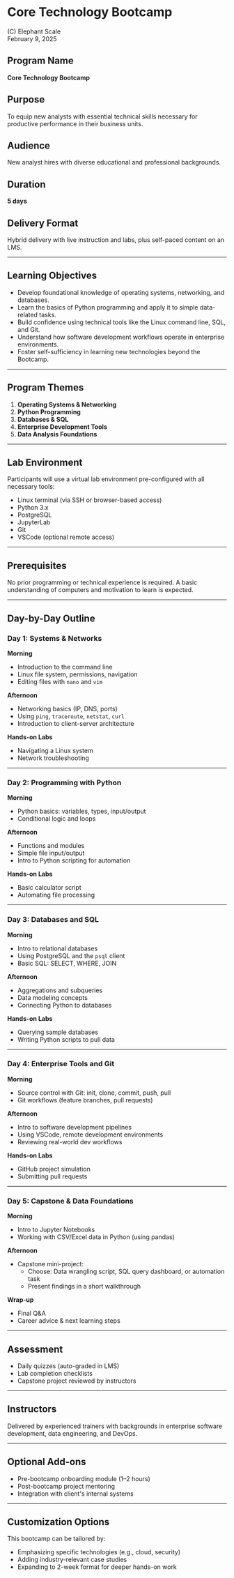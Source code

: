 # Core Technology Bootcamp
(C) Elephant Scale  
February 9, 2025

## Program Name
**Core Technology Bootcamp**

## Purpose
To equip new analysts with essential technical skills necessary for productive performance in their business units.

## Audience
New analyst hires with diverse educational and professional backgrounds.

## Duration
**5 days**

## Delivery Format
Hybrid delivery with live instruction and labs, plus self-paced content on an LMS.

---

## Learning Objectives

- Develop foundational knowledge of operating systems, networking, and databases.
- Learn the basics of Python programming and apply it to simple data-related tasks.
- Build confidence using technical tools like the Linux command line, SQL, and Git.
- Understand how software development workflows operate in enterprise environments.
- Foster self-sufficiency in learning new technologies beyond the Bootcamp.

---

## Program Themes

1. **Operating Systems & Networking**
2. **Python Programming**
3. **Databases & SQL**
4. **Enterprise Development Tools**
5. **Data Analysis Foundations**

---

## Lab Environment

Participants will use a virtual lab environment pre-configured with all necessary tools:
- Linux terminal (via SSH or browser-based access)
- Python 3.x
- PostgreSQL
- JupyterLab
- Git
- VSCode (optional remote access)

---

## Prerequisites

No prior programming or technical experience is required. A basic understanding of computers and motivation to learn is expected.

---

## Day-by-Day Outline

### **Day 1: Systems & Networks**

**Morning**
- Introduction to the command line
- Linux file system, permissions, navigation
- Editing files with `nano` and `vim`

**Afternoon**
- Networking basics (IP, DNS, ports)
- Using `ping`, `traceroute`, `netstat`, `curl`
- Introduction to client-server architecture

**Hands-on Labs**
- Navigating a Linux system
- Network troubleshooting

---

### **Day 2: Programming with Python**

**Morning**
- Python basics: variables, types, input/output
- Conditional logic and loops

**Afternoon**
- Functions and modules
- Simple file input/output
- Intro to Python scripting for automation

**Hands-on Labs**
- Basic calculator script
- Automating file processing

---

### **Day 3: Databases and SQL**

**Morning**
- Intro to relational databases
- Using PostgreSQL and the `psql` client
- Basic SQL: SELECT, WHERE, JOIN

**Afternoon**
- Aggregations and subqueries
- Data modeling concepts
- Connecting Python to databases

**Hands-on Labs**
- Querying sample databases
- Writing Python scripts to pull data

---

### **Day 4: Enterprise Tools and Git**

**Morning**
- Source control with Git: init, clone, commit, push, pull
- Git workflows (feature branches, pull requests)

**Afternoon**
- Intro to software development pipelines
- Using VSCode, remote development environments
- Reviewing real-world dev workflows

**Hands-on Labs**
- GitHub project simulation
- Submitting pull requests

---

### **Day 5: Capstone & Data Foundations**

**Morning**
- Intro to Jupyter Notebooks
- Working with CSV/Excel data in Python (using pandas)

**Afternoon**
- Capstone mini-project:
  - Choose: Data wrangling script, SQL query dashboard, or automation task
  - Present findings in a short walkthrough

**Wrap-up**
- Final Q&A
- Career advice & next learning steps

---

## Assessment

- Daily quizzes (auto-graded in LMS)
- Lab completion checklists
- Capstone project reviewed by instructors

---

## Instructors

Delivered by experienced trainers with backgrounds in enterprise software development, data engineering, and DevOps.

---

## Optional Add-ons

- Pre-bootcamp onboarding module (1–2 hours)
- Post-bootcamp project mentoring
- Integration with client's internal systems

---

## Customization Options

This bootcamp can be tailored by:
- Emphasizing specific technologies (e.g., cloud, security)
- Adding industry-relevant case studies
- Expanding to 2-week format for deeper hands-on work

